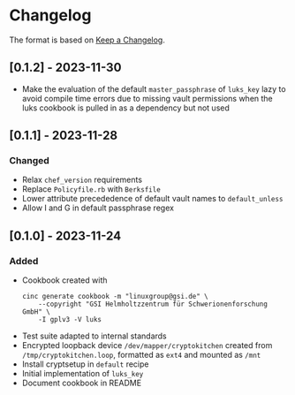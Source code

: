 # Changelog

The format is based on [Keep a Changelog](https://keepachangelog.com/en/1.0.0/).

## [0.1.2] - 2023-11-30

* Make the evaluation of the default `master_passphrase` of `luks_key` lazy to
  avoid compile time errors due to missing vault permissions
  when the luks cookbook is pulled in as a dependency but not used

## [0.1.1] - 2023-11-28

### Changed

* Relax `chef_version` requirements
* Replace `Policyfile.rb` with `Berksfile`
* Lower attribute precededence of default vault names to `default_unless`
* Allow I and G in default passphrase regex

## [0.1.0] - 2023-11-24

### Added

* Cookbook created with
  ```
  cinc generate cookbook -m "linuxgroup@gsi.de" \
      --copyright "GSI Helmholtzzentrum für Schwerionenforschung GmbH" \
      -I gplv3 -V luks
  ```
* Test suite adapted to internal standards
* Encrypted loopback device `/dev/mapper/cryptokitchen` created
  from `/tmp/cryptokitchen.loop`, formatted as `ext4` and mounted as `/mnt`
* Install cryptsetup in `default` recipe
* Initial implementation of `luks_key`
* Document cookbook in README
